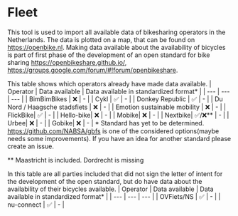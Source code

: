 # Fleet
This tool is used to import all available data of bikesharing operators in the Netherlands. The data is plotted on a map, that can be found on https://openbike.nl. Making data available about the availability of bicycles is part of first phase of the development of an open standard for bike sharing https://openbikeshare.github.io/, https://groups.google.com/forum/#!forum/openbikeshare. 

This table shows which operators already have made data available.
| Operator | Data available | Data available in standardized format* |
| --- | --- | --- |
| BimBimBikes | :x: | - |
| Cykl | :white_check_mark: | - |
| Donkey Republic | :white_check_mark: | - |
| Du Nord / Haagsche stadsfiets | :x: | - |
| Emotion sustainable mobility | :x: | - |
| FlickBike| :white_check_mark: | - |
| Hello-bike| :x: | - |
| Mobike| :x: | - |
| Nextbike| :white_check_mark:/:x:** | - |
| Urbee| :x: | - |
| Gobike| :x: | - |
\* Standard has yet to be determined. https://github.com/NABSA/gbfs is one of the considered options(maybe needs some improvements). If you have an idea for another standard please create an issue.

\*\* Maastricht is included. Dordrecht is missing

In this table are all parties included that did not sign the letter of intent for the development of the open standard, but do have data about the availability of their bicycles available. 
| Operator | Data available | Data available in standardized format* |
| --- | --- | --- |
| OVFiets/NS | :white_check_mark: | - |
| nu-connect | :white_check_mark: | - |